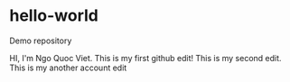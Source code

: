 # hello-world
Demo repository

HI, I'm Ngo Quoc Viet. This is my first github edit!
This is my second edit.
This is my another account edit
